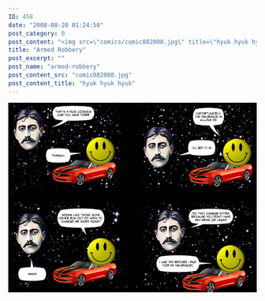 ```yaml
---
ID: 458
date: "2008-08-20 01:24:50"
post_category: 0
post_content: "<img src=\"comics/comic082008.jpg\" title=\"hyuk hyuk hyuk\" />"
title: "Armed Robbery"
post_excerpt: ""
post_name: "armed-robbery"
post_content_src: "comic082008.jpg"
post_content_title: "hyuk hyuk hyuk"
---
```



[![hyuk hyuk hyuk](/comics-hi-res/comic082008.jpg)](/comics-hi-res/comic082008.jpg "hyuk hyuk hyuk")
